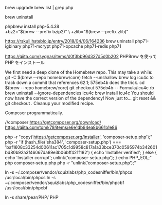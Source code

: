 brew upgrade
brew list | grep php

brew uninstall 


phpbrew install php-5.4.38 \
    +bz2="$(brew --prefix bzip2)" \
    +zlib="$(brew --prefix zlib)"


https://rskull.hateblo.jp/entry/2018/04/06/164236
brew uninstall php71-igbinary php71-mcrypt php71-opcache php71-redis php71

https://qiita.com/sygnas/items/d0f3bb96d327d5d0b202
PHPBrew を使って PHP をインストール


We first need a deep clone of the Homebrew repo. This may take a while: git -C $(brew --repo homebrew/core) fetch --unshallow
brew log icu4c to track down a commit that references 62.1; 575eb4b does the trick.
cd $(brew --repo homebrew/core)
git checkout 575eb4b -- Formula/icu4c.rb
brew uninstall  --ignore-dependencies icu4c
brew install icu4c You should now have the correct version of the dependency! Now just to...
git reset && git checkout . Cleanup your modified recipe.



Composer programmatically.

//composer
https://getcomposer.org/download/
https://qiita.com/tomk79/items/e6e1db94ea8b661b1e86

php -r "copy('https://getcomposer.org/installer', 'composer-setup.php');"
php -r "if (hash_file('sha384', 'composer-setup.php') === 'baf1608c33254d00611ac1705c1d9958c817a1a33bce370c0595974b342601bd80b92a3f46067da89e3b06bff421f182') { echo 'Installer verified'; } else { echo 'Installer corrupt'; unlink('composer-setup.php'); } echo PHP_EOL;"
php composer-setup.php
php -r "unlink('composer-setup.php');"


ln -s ~/.composer/vendor/squizlabs/php_codesniffer/bin/phpcs /usr/local/bin/phpcs
ln -s ~/.composer/vendor/squizlabs/php_codesniffer/bin/phpcbf /usr/local/bin/phpcbf

ln -s share/pear/PHP/ PHP

